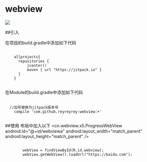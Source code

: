 # webview

[![](https://jitpack.io/v/reyreyrey/webview.svg)](https://jitpack.io/#reyreyrey/webview)
</br>

##引入
<p>在项目的build.gradle中添加如下代码</p>
<pre>
  <code>
    allprojects{
      repositories {
          jcenter()
          maven { url "https://jitpack.io" }
      }
    }
  </code>
</pre>

<p>在Module的build.gradle中添加如下代码</p>
<pre>
  <code>
  //加号替换为jitpack版本号
    compile 'com.github.reyreyrey:webview:+'
  </code>
</pre>

##使用
布局中加入以下
<cn.webview.x5.ProgressWebView
        android:id="@+id/webviewa"
        android:layout_width="match_parent"
        android:layout_height="match_parent" />
<pre>
  <code>
        webView = findViewById(R.id.webview);
        webView.getWebView().loadUrl("https://baidu.com");
  </code>
</pre>
